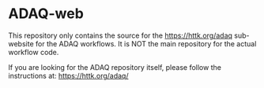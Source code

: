 # ADAQ-web

This repository only contains the source for the https://httk.org/adaq sub-website for the ADAQ workflows. It is NOT the main repository for the actual workflow code.

If you are looking for the ADAQ repository itself, please follow the instructions at: https://httk.org/adaq/
